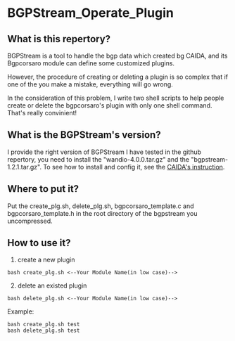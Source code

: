 # BGPStream_Operate_Plugin

## What is this repertory?

BGPStream is a tool to handle the bgp data which created bg CAIDA, and its Bgpcorsaro module can define some customized plugins.

However, the procedure of creating or deleting a plugin is so complex that if one of the you make a mistake, everything will go wrong.

In the consideration of this problem, I write two shell scripts to help people create or delete the bgpcorsaro's plugin with only one shell command. That's really convinient!

## What is the BGPStream's version?

I provide the right version of BGPStream I have tested in the github repertory, you need to install the "wandio-4.0.0.tar.gz" and the "bgpstream-1.2.1.tar.gz". To see how to install and config it, see the [CAIDA's instruction](http://bgpstream.caida.org/docs/install/bgpstream).

## Where to put it?

Put the create_plg.sh, delete_plg.sh, bgpcorsaro_template.c and bgpcorsaro_template.h in the root directory of the bgpstream you uncompressed.

## How to use it?

1. create a new plugin
```
bash create_plg.sh <--Your Module Name(in low case)-->
```
2. delete an existed plugin
```
bash delete_plg.sh <--Your Module Name(in low case)-->
```

Example:

```
bash create_plg.sh test
bash delete_plg.sh test
```
